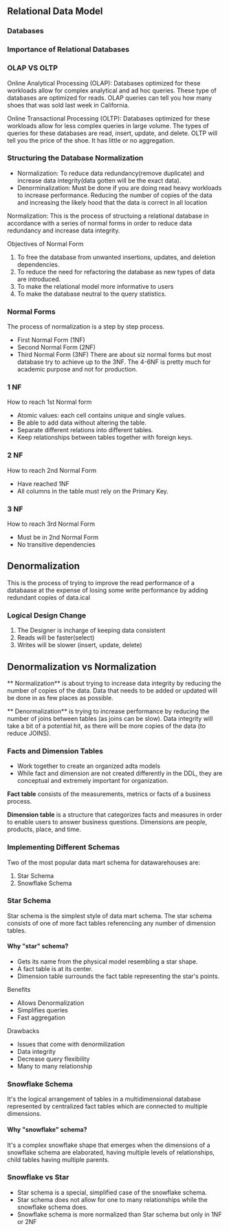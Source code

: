 ## Relational Data Model

### Databases

### Importance of Relational Databases

### OLAP VS OLTP
Online Analytical Processing (OLAP):
    Databases optimized for these workloads allow for complex analytical and ad hoc queries. These type of databases are optimized for reads. OLAP queries can tell you how many shoes that was sold last week in California.

Online Transactional Processing (OLTP):
    Databases optimized for these workloads allow for less complex queries in large volume. The types of queries for these databases are read, insert, update, and delete. OLTP will tell you the price of the shoe. It has little or no aggregation.

### Structuring the Database Normalization
-   Normalization: To reduce data redundancy(remove duplicate) and increase data integrity(data gotten will be the exact data).
-   Denorminalization: Must be done if you are doing read heavy workloads to increase performance. Reducing the number of copies of the data and increasing the likely hood that the data is correct in all location

Normalization: This is the process of structuing a relational database in accordance with a series of normal forms in order to reduce data redundancy and increase data integrity.

Objectives of Normal Form
1. To free the database from unwanted insertions, updates, and deletion dependencies.
2. To reduce the need for refactoring the database as new types of data are introduced.
3. To make the relational model more informative to users
4. To make the database neutral to the query statistics.

### Normal Forms
The process of normalization is a step by step process. 
-   First Normal Form (1NF)
-   Second Normal Form (2NF)
-   Third Normal Form (3NF)
There are about siz normal forms but most database try to achieve up to the 3NF. The 4-6NF is pretty much for academic purpose and not for production. 

### 1 NF
How to reach 1st Normal form
-   Atomic values: each cell contains unique and single values.
-   Be able to add data without altering the table.
-   Separate different relations into different tables.
-   Keep relationships between tables together with foreign keys.

### 2 NF
How to reach 2nd Normal Form
-   Have reached 1NF
-   All columns in the table must rely on the Primary Key.

### 3 NF
How to reach 3rd Normal Form
-   Must be in 2nd Normal Form
-   No transitive dependencies

## Denormalization
This is the process of trying to improve the read performance of a databaase at the expense of losing some write performance by adding redundant copies of data.ical

### Logical Design Change
1.  The Designer is incharge of keeping data consistent
2.  Reads will be faster(select)
3.  Writes will be slower (insert, update, delete)

## Denormalization vs Normalization
** Normalization** is about trying to increase data integrity by reducing the number of copies of the data. Data that needs to be added or updated will be done in as few places as possible.

** Denormalization** is trying to increase performance by reducing the number of joins between tables (as joins can be slow). Data integrity will take a bit of a potential hit, as there will be more copies of the data (to reduce JOINS).

### Facts and Dimension Tables
-   Work together to create an organized adta models
-   While fact and dimension are not created differently in the DDL, they are conceptual and extremely important for organization.

**Fact table** consists of the measurements, metrics or facts of a business process.

**Dimension table** is a structure that categorizes facts and measures in order to enable users to answer business questions. Dimensions are people, products, place, and time.

### Implementing Different Schemas
Two of the most popular data mart schema for datawarehouses are:
1.  Star Schema
2.  Snowflake Schema

### Star Schema
Star schema is the simplest style of data mart schema. The star schema consists of one of more fact tables referenciing any number of dimension tables.

#### Why "star" schema?
-   Gets its name from the physical model resembling a star shape.
-   A fact table is at its center.
-   Dimension table surrounds the fact table representing the star's points.

Benefits  
-   Allows Denormalization
-   Simplifies queries
-   Fast aggregation

Drawbacks
-   Issues that come with denormilization
-   Data integrity
-   Decrease query flexibility
-   Many to many relationship

### Snowflake Schema
It's the logical arrangement of tables in a multidimensional database represented by centralized fact tables which are connected to multiple dimensions.

#### Why "snowflake" schema?
It's a complex snowflake shape that emerges when the dimensions of a snowflake schema are elaborated, having multiple levels of relationships, child tables having multiple parents.

### Snowflake vs Star
-   Star schema is a special, simplified case of the snowflake schema.
-   Star schema does not allow for one to many relationships while the snowflake schema does.
-   Snowflake schema is more normalized than Star schema but only in 1NF or 2NF
